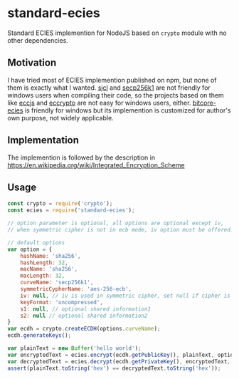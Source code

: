 # standard-ecies
Standard ECIES implemention for NodeJS based on `crypto` module with no other dependencies.

## Motivation
I have tried most of ECIES implemention published on npm, but none of them is exactly what I wanted.
[sjcl](https://www.npmjs.com/package/sjcl) and [secp256k1](https://www.npmjs.com/package/secp256k1) 
are not friendly for windows users when compiling their code, so the projects based on them like 
[eccjs](https://www.npmjs.com/package/eccjs) and [eccrypto](https://www.npmjs.com/package/eccrypto)
are not easy for windows users, either.
[bitcore-ecies](https://www.npmjs.com/package/bitcore-ecies) is friendly for windows but its 
implemention is customized for author's own purpose, not widely applicable.

## Implementation
The implemention is followed by the description in https://en.wikipedia.org/wiki/Integrated_Encryption_Scheme

## Usage
```javascript
const crypto = require('crypto');
const ecies = require('standard-ecies');

// option parameter is optional, all options are optional except iv,
// when symmetric cipher is not in ecb mode, iv option must be offered. 

// default options
var option = {
    hashName: 'sha256',
    hashLength: 32,
    macName: 'sha256',
    macLength: 32,
    curveName: 'secp256k1',
    symmetricCypherName: 'aes-256-ecb',
    iv: null, // iv is used in symmetric cipher, set null if cipher is in ECB mode. 
    keyFormat: 'uncompressed',
    s1: null, // optional shared information1
    s2: null // optional shared information2
}
var ecdh = crypto.createECDH(options.curveName);
ecdh.generateKeys();

var plainText = new Buffer('hello world');
var encryptedText = ecies.encrypt(ecdh.getPublicKey(), plainText, options);
var decryptedText = ecies.decrypt(ecdh.getPrivateKey(), encryptedText, options);
assert(plainText.toString('hex') == decryptedText.toString('hex'));
```
